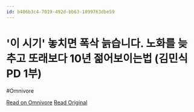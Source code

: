 ```yaml
---
id: b406b3c4-7019-492d-bb63-1899763dbe59
---
```


# '이 시기' 놓치면 폭삭 늙습니다. 노화를 늦추고 또래보다 10년 젊어보이는법 (김민식 PD 1부)
#Omnivore

[Read on Omnivore](https://omnivore.app/me/https-youtube-com-watch-si-sv-kv-bv-29-qy-uwk-2-t-v-f-uz-1-k-bk--1928fc8de21)
[Read Original](https://youtube.com/watch?si=SVKvBV29QyUWK2_T&v=fUz1kBkYevI)

